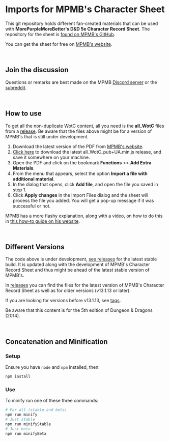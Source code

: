 # Imports for MPMB's Character Sheet
This git repository holds different fan-created materials that can be used with **MorePurpleMoreBetter's D&D 5e Character Record Sheet**. The repository for the sheet is [found on MPMB's GitHub](https://github.com/morepurplemorebetter/MPMBs-Character-Record-Sheet).

You can get the sheet for free on [MPMB's website](https://www.flapkan.com/#download).

&nbsp;

## Join the discussion
Questions or remarks are best made on the MPMB [Discord server](https://discord.gg/P6drkuk9bt) or the [subreddit](https://www.reddit.com/r/mpmb/).

&nbsp;

## How to use
To get all the non-duplicate WotC content, all you need is the **all_WotC** files from a [release](../../releases). Be aware that the files above might be for a version of MPMB's that is still under development.

1. Download the latest version of the PDF from [MPMB's website](https://www.flapkan.com/#download).
2. [Click here](https://github.com/safety-orange/Imports-for-MPMB-s-Character-Sheet/releases/latest/download/all_WotC_pub+UA.min.js) to download the latest all_WotC_pub+UA.min.js release, and save it somewhere on your machine.
3. Open the PDF and click on the bookmark **Functions** >> **Add Extra Materials**.
4. From the menu that appears, select the option **Import a file with additional material**.
5. In the dialog that opens, click **Add file**, and open the file you saved in step 1.
6. Click **Apply changes** in the Import Files dialog and the sheet will process the file you added. You will get a pop-up message if it was successful or not.

MPMB has a more flashy explanation, along with a video, on how to do this in [this how-to guide on his website](https://www.flapkan.com/how-to/add-more-content).

&nbsp;

## Different Versions
The code above is under development, [see releases](../../releases) for the latest stable build. It is updated along with the development of MPMB's Character Record Sheet and thus might be ahead of the latest stable version of MPMB's.

In [releases](../../releases) you can find the files for the latest version of MPMB's Character Record Sheet as well as for older versions (v13.1.13 or later).

If you are looking for versions before v13.1.13, see [tags](../../releases).

Be aware that this content is for the 5th edition of Dungeon & Dragons (2014).

&nbsp;

## Concatenation and Minification

### Setup
Ensure you have `node` and `npm` installed, then:
```sh
npm install
```

### Use
To minify run one of these three commands:
```sh
# For all (stable and beta)
npm run minify
# Just stable
npm run minifyStable
# Just beta
npm run minifyBeta
```